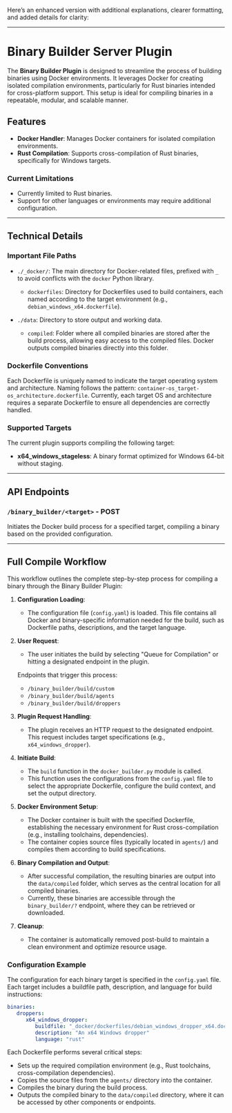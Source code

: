 Here’s an enhanced version with additional explanations, clearer formatting, and added details for clarity:

---

# Binary Builder Server Plugin

The **Binary Builder Plugin** is designed to streamline the process of building binaries using Docker environments. It leverages Docker for creating isolated compilation environments, particularly for Rust binaries intended for cross-platform support. This setup is ideal for compiling binaries in a repeatable, modular, and scalable manner.

## Features

- **Docker Handler**: Manages Docker containers for isolated compilation environments.
- **Rust Compilation**: Supports cross-compilation of Rust binaries, specifically for Windows targets.

### Current Limitations
- Currently limited to Rust binaries.
- Support for other languages or environments may require additional configuration.

---

## Technical Details

### Important File Paths

- `./_docker/`: The main directory for Docker-related files, prefixed with `_` to avoid conflicts with the `docker` Python library.
  - `dockerfiles`: Directory for Dockerfiles used to build containers, each named according to the target environment (e.g., `debian_windows_x64.dockerfile`).
  
- `./data`: Directory to store output and working data.
  - `compiled`: Folder where all compiled binaries are stored after the build process, allowing easy access to the compiled files. Docker outputs compiled binaries directly into this folder.

### Dockerfile Conventions
Each Dockerfile is uniquely named to indicate the target operating system and architecture. Naming follows the pattern: `container-os_target-os_architecture.dockerfile`. Currently, each target OS and architecture requires a separate Dockerfile to ensure all dependencies are correctly handled.

### Supported Targets

The current plugin supports compiling the following target:
- **x64_windows_stageless**: A binary format optimized for Windows 64-bit without staging.

---

## API Endpoints

### `/binary_builder/<target>` - POST
Initiates the Docker build process for a specified target, compiling a binary based on the provided configuration.

---

## Full Compile Workflow

This workflow outlines the complete step-by-step process for compiling a binary through the Binary Builder Plugin:

1. **Configuration Loading**:
   - The configuration file (`config.yaml`) is loaded. This file contains all Docker and binary-specific information needed for the build, such as Dockerfile paths, descriptions, and the target language.

2. **User Request**:
   - The user initiates the build by selecting "Queue for Compilation" or hitting a designated endpoint in the plugin.

   Endpoints that trigger this process:
      - `/binary_builder/build/custom`
      - `/binary_builder/build/agents`
      - `/binary_builder/build/droppers`


3. **Plugin Request Handling**:
   - The plugin receives an HTTP request to the designated endpoint. This request includes target specifications (e.g., `x64_windows_dropper`).

4. **Initiate Build**:
   - The `build` function in the `docker_builder.py` module is called. 
   - This function uses the configurations from the `config.yaml` file to select the appropriate Dockerfile, configure the build context, and set the output directory.

5. **Docker Environment Setup**:
   - The Docker container is built with the specified Dockerfile, establishing the necessary environment for Rust cross-compilation (e.g., installing toolchains, dependencies).
   - The container copies source files (typically located in `agents/`) and compiles them according to build specifications.

6. **Binary Compilation and Output**:
   - After successful compilation, the resulting binaries are output into the `data/compiled` folder, which serves as the central location for all compiled binaries. 
   - Currently, these binaries are accessible through the `binary_builder/?` endpoint, where they can be retrieved or downloaded.

7. **Cleanup**:
   - The container is automatically removed post-build to maintain a clean environment and optimize resource usage.

### Configuration Example

The configuration for each binary target is specified in the `config.yaml` file. Each target includes a buildfile path, description, and language for build instructions:

```yaml
binaries:
   droppers:
      x64_windows_dropper: 
         buildfile: "_docker/dockerfiles/debian_windows_dropper_x64.dockerfile"
         description: "An x64 Windows dropper"
         language: "rust"
```

Each Dockerfile performs several critical steps:
- Sets up the required compilation environment (e.g., Rust toolchains, cross-compilation dependencies).
- Copies the source files from the `agents/` directory into the container.
- Compiles the binary during the build process.
- Outputs the compiled binary to the `data/compiled` directory, where it can be accessed by other components or endpoints.

